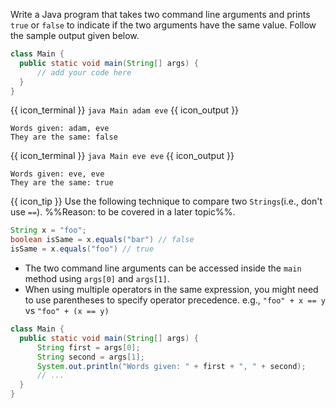 <panel type="dark" header="###  <small><small>{{ icon_important }} [Key Exercise] Compare names</small></small>" expanded >

Write a Java program that takes two command line arguments and prints `true` or `false` to indicate if the two arguments have the same value. Follow the sample output given below.

```java
class Main {
  public static void main(String[] args) {
      // add your code here
  }
}
```
{{ icon_terminal }} `java Main adam eve` {{ icon_output }}
```
Words given: adam, eve
They are the same: false
```
{{ icon_terminal }} `java Main eve eve` {{ icon_output }}
```
Words given: eve, eve
They are the same: true
```

{{ icon_tip }} Use the following technique to compare two `Strings`(i.e., don't use `==`). %%Reason: to be covered in a later topic%%.
```java
String x = "foo";
boolean isSame = x.equals("bar") // false
isSame = x.equals("foo") // true
```

<panel type="seamless" header="Hint">

* The two command line arguments can be accessed inside the `main` method using `args[0]` and `args[1]`.
* When using multiple operators in the same expression, you might need to use parentheses to specify operator precedence. e.g., `"foo" + x == y` vs  `"foo" + (x == y)`

<panel type="seamless" header="partial solution">

```java
class Main {
  public static void main(String[] args) {
      String first = args[0];
      String second = args[1];
      System.out.println("Words given: " + first + ", " + second);
      // ...
  }
}

```
</panel>

</panel>
</panel>
